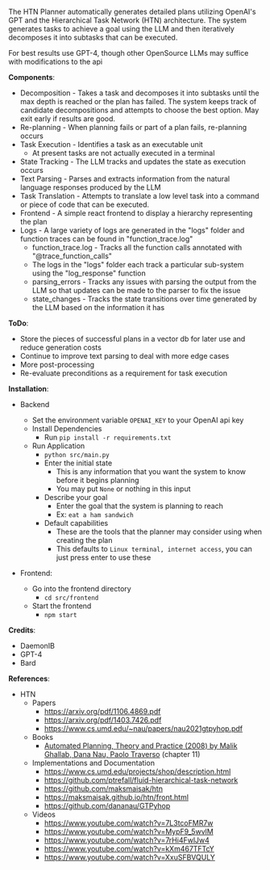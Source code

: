 The HTN Planner automatically generates detailed plans utilizing OpenAI's GPT
and the Hierarchical Task Network (HTN) architecture.
The system generates tasks to achieve a goal using the LLM and then iteratively
decomposes it into subtasks that can be executed.

For best results use GPT-4, though other OpenSource LLMs may suffice with modifications to the api

**Components**:
- Decomposition - Takes a task and decomposes it into subtasks until the max depth is reached or the plan has failed.
 The system keeps track of candidate decompositions and attempts to choose the best option. May exit early if results are good.
- Re-planning - When planning fails or part of a plan fails, re-planning occurs
- Task Execution - Identifies a task as an executable unit
  - At present tasks are not actually executed in a terminal
- State Tracking - The LLM tracks and updates the state as execution occurs
- Text Parsing - Parses and extracts information from the natural language responses produced by the LLM
- Task Translation - Attempts to translate a low level task into a command or piece of code that can be executed.
- Frontend - A simple react frontend to display a hierarchy representing the plan
- Logs - A large variety of logs are generated in the "logs" folder and function traces can be found in "function_trace.log"
  - function_trace.log - Tracks all the function calls annotated with "@trace_function_calls"
  - The logs in the "logs" folder each track a particular sub-system using the "log_response" function
  - parsing_errors - Tracks any issues with parsing the output from the LLM so that updates can be made to the parser to fix the issue
  - state_changes - Tracks the state transitions over time generated by the LLM based on the information it has

**ToDo**:
- Store the pieces of successful plans in a vector db for later use and reduce generation costs
- Continue to improve text parsing to deal with more edge cases
- More post-processing
- Re-evaluate preconditions as a requirement for task execution

**Installation**:
- Backend
  - Set the environment variable `OPENAI_KEY` to your OpenAI api key
  - Install Dependencies
    - Run `pip install -r requirements.txt`
  - Run Application
    - `python src/main.py`
    - Enter the initial state
      - This is any information that you want the system to know before it begins planning
      - You may put `None` or nothing in this input
    - Describe your goal
      - Enter the goal that the system is planning to reach
      - Ex: `eat a ham sandwich`
    - Default capabilities
      - These are the tools that the planner may consider using when creating the plan
      - This defaults to `Linux terminal, internet access`, you can just press enter to use these

- Frontend:
  - Go into the frontend directory
    - `cd src/frontend`
  - Start the frontend
    - `npm start`

**Credits**:
  - DaemonIB
  - GPT-4
  - Bard

**References**:
  - HTN
    - Papers
      - https://arxiv.org/pdf/1106.4869.pdf
      - https://arxiv.org/pdf/1403.7426.pdf
      - https://www.cs.umd.edu/~nau/papers/nau2021gtpyhop.pdf
    - Books
      - [Automated Planning, Theory and Practice (2008) by Malik Ghallab, Dana Nau, Paolo Traverso](https://www.google.com/books/edition/Automated_Planning/eCj3cKC_3ikC?hl=en&gbpv=0) (chapter 11)
    - Implementations and Documentation
      - https://www.cs.umd.edu/projects/shop/description.html
      - https://github.com/ptrefall/fluid-hierarchical-task-network
      - https://github.com/maksmaisak/htn
      - https://maksmaisak.github.io/htn/front.html
      - https://github.com/dananau/GTPyhop
    - Videos
      - https://www.youtube.com/watch?v=7L3tcoFMR7w
      - https://www.youtube.com/watch?v=MypF9_5wvlM
      - https://www.youtube.com/watch?v=7rHi4FwlJw4
      - https://www.youtube.com/watch?v=kXm467TFTcY
      - https://www.youtube.com/watch?v=XxuSFBVQULY